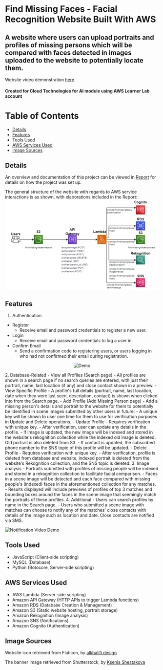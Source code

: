 # Find Missing Faces - Facial Recognition Website Built With AWS 
## A website where users can upload portraits and profiles of missing persons which will be compared with faces detected in images uploaded to the website to potentially locate them. 
Website video demonstration [here](https://youtu.be/Cupo4evGELk)
#### Created for Cloud Technologies for AI module using AWS Learner Lab account

# Table of Contents 
- [Details](#details)
- [Features](#features)
- [Tools Used](#tools-used)
- [AWS Services Used](#aws-services-used)
- [Image Sources](#image-sources)

## Details 
An overview and documentation of this project can be viewed in [Report](Documentation/Report.docx) for details on how the project was set up. 

The general structure of the website with regards to AWS service interactions is as shown, with elaborations included in the Report:
![Diagram](Documentation/Services-Interactions-Diagram.png)


## Features
1. Authentication
  - Register
    - Receive email and password credentials to register a new user.  
  - Login
    - Receive email and password credentials to log a user in. 
  - Confirm Email 
    - Send a confirmation code to registering users, or users logging in who had not confirmed their email during registration.
  <p align="center">
    <img src="[images/demo.gif](https://i.giphy.com/media/v1.Y2lkPTc5MGI3NjExcnh3NWYzeHJla2YwZ3V6c3kza3A5d3RheXpveXh5MmY4MnV3emExYyZlcD12MV9pbnRlcm5hbF9naWZfYnlfaWQmY3Q9Zw/0DHRw2WAYpmqSSu0mE/giphy.gif)" alt="Demo" width="800">
  </p>
2. Database-Related
  - View all Profiles (Search page)
    - All profiles are shown in a search page if no search queries are entered, with just their portrait, name, last location (if any) and close contact shown in a preview.
  - View Specific Profile
    - A profile's full details (portrait, name, last location, date when they were last seen, description, contact) is shown when clicked into from the Search page. 
  - Add Profile (Add Missing Person page)
    - Add a missing person's details and portrait to the website for them to potentially be identified in scene images submitted by other users in future.
    - A unique key will be shown to user one time for them to use for verification purposes in Update and Delete operations. 
  - Update Profile
    - Requires verification with unique key.
    - After verification, user can update any details in the profile.
    - If image is updated, the new image will be indexed and stored in the website's rekognition collection while the indexed old image is deleted. Old portrait is also deleted from S3.
    - If contact is updated, the subscribed phone number to the SNS topic of this profile will be updated.
  - Delete Profile
    - Requires verification with unique key.
    - After verification, profile is deleted from database and website, indexed portrait is deleted from the website's Rekognition collection, and the SNS topic is deleted.
3. Image analysis 
  - Portraits submitted with profiles of missing people will be indexed and stored in a rekognition collection to facilitate facial comparison.
  - Faces in a scene image will be detected and each face compared with missing people's (indexed) faces in the aforementioned collection for any matches.
  - Results displayed will include previews of profiles of top 3 matches and bounding boxes around the faces in the scene image that seemingly match the portraits of these profiles.
4. Additional
  - Users can search profiles by name in the Search page.
  - Users who submitted a scene image with matches can choose to notify any of the matches' close contacts with details of the image such as location and date. Close contacts are notified via SMS.
    
![Notification Video Demo](https://i.giphy.com/media/v1.Y2lkPTc5MGI3NjExZnRwc25wdTJuNG15MGRvcXFjMWgycXNveGN0dGQwM2F3YXFma2JpeCZlcD12MV9pbnRlcm5hbF9naWZfYnlfaWQmY3Q9Zw/DWojgKcqXIGca4B5Sv/giphy.gif)

## Tools Used 
- JavaScript (Client-side scripting)
- MySQL (Database)
- Python (Botocore, Server-side scripting)

## AWS Services Used
- AWS Lambda (Server-side scripting)
- Amazon API Gateway (HTTP APIs to trigger Lambda functions)
- Amazon RDS (Database Creation & Management)
- Amazon S3 (Static website hosting, portrait storage)
- Amazon Rekognition (Image analysis)
- Amazon SNS (Notifications)
- Amazon Cognito (Authentication)

## Image Sources 
Website icon retrieved from Flaticon, by [alkhalifi design](https://www.flaticon.com/authors/alkhalifi-design)

The banner image retrieved from Shutterstock, by [Ksenia Shestakova](https://www.shutterstock.com/image-photo/man-dad-having-quality-time-their-2189267477)
